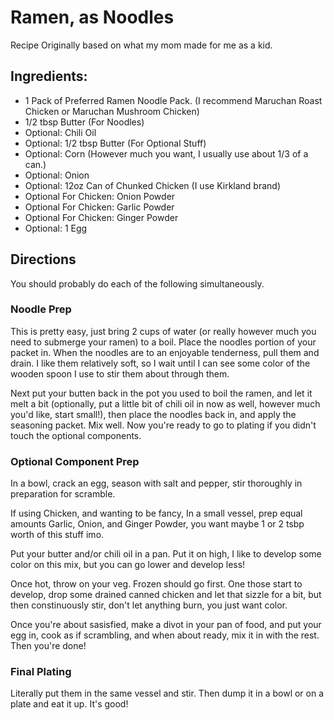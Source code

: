 # Ramen, as Noodles

Recipe Originally based on what my mom made for me as a kid.

## Ingredients:

- 1 Pack of Preferred Ramen Noodle Pack. (I recommend Maruchan Roast Chicken or Maruchan Mushroom Chicken)
- 1/2 tbsp Butter (For Noodles)
- Optional: Chili Oil
- Optional: 1/2 tbsp Butter (For Optional Stuff)
- Optional: Corn (However much you want, I usually use about 1/3 of a can.)
- Optional: Onion
- Optional: 12oz Can of Chunked Chicken (I use Kirkland brand)
- Optional For Chicken: Onion Powder
- Optional For Chicken: Garlic Powder
- Optional For Chicken: Ginger Powder
- Optional: 1 Egg

## Directions

You should probably do each of the following simultaneously.

### Noodle Prep

This is pretty easy, just bring 2 cups of water (or really however much you need to submerge your ramen) to a boil. Place the noodles portion of your packet in. When the noodles are to an enjoyable tenderness, pull them and drain. I like them relatively soft, so I wait until I can see some color of the wooden spoon I use to stir them about through them.

Next put your butten back in the pot you used to boil the ramen, and let it melt a bit (optionally, put a little bit of chili oil in now as well, however much you'd like, start small!), then place the noodles back in, and apply the seasoning packet. Mix well. Now you're ready to go to plating if you didn't touch the optional components.

### Optional Component Prep

In a bowl, crack an egg, season with salt and pepper, stir thoroughly in preparation for scramble.

If using Chicken, and wanting to be fancy, In a small vessel, prep equal amounts Garlic, Onion, and Ginger Powder, you want maybe 1 or 2 tsbp worth of this stuff imo.

Put your butter and/or chili oil in a pan. Put it on high, I like to develop some color on this mix, but you can go lower and develop less!

Once hot, throw on your veg. Frozen should go first. One those start to develop, drop some drained canned chicken and let that sizzle for a bit, but then constinuously stir, don't let anything burn, you just want color.

Once you're about sasisfied, make a divot in your pan of food, and put your egg in, cook as if scrambling, and when about ready, mix it in with the rest. Then you're done!

### Final Plating

Literally put them in the same vessel and stir. Then dump it in a bowl or on a plate and eat it up. It's good!